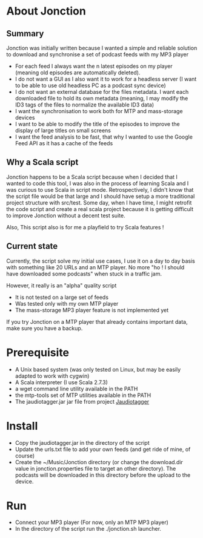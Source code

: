 About Jonction
==============

Summary
-------

Jonction was initially written because I wanted a simple and reliable solution to download and synchronise a set of podcast feeds with my MP3 player

* For each feed I always want the n latest episodes on my player (meaning old episodes are automatically deleted). 
* I do not want a GUI as I also want it to work for a headless server (I want to be able to use old headless PC as a podcast sync device)
* I do not want an external database for the files metadata. I want each downloaded file to hold its own metadata (meaning, I may modify the ID3 tags of the files to normalize the available ID3 data)
* I want the synchronisation to work both for MTP and mass-storage devices
* I want to be able to modify the title of the episodes to improve the display of large titles on small screens
* I want the feed analysis to be fast, that why I wanted to use the Google Feed API as it has a cache of the feeds


Why a Scala script
------------------

Jonction happens to be a Scala script because when I decided that I wanted to code this tool, I was also in the process of learning Scala and I was curious to use Scala in script mode. Retrospectively, I didn't know that the script file would be that large and I should have setup a more traditional project structure with src/test. Some day, when I have time, I might retrofit the code script and create a real scala project because it is getting difficult to improve Jonction without a decent test suite.

Also, This script also is for me a playfield to try Scala features !


Current state
-------------

Currently, the script solve my initial use cases, I use it on a day to day basis with something like 20 URLs and an MTP player. No more "ho ! I should have downloaded some podcasts" when stuck in a traffic jam.

However, it really is an "alpha" quality script

* It is not tested on a large set of feeds
* Was tested only with my own MTP player
* The mass-storage MP3 player feature is not implemented yet

If you try Jonction on a MTP player that already contains important data, make sure you have a backup.

Prerequisite
============

* A Unix based system (was only tested on Linux, but may be easily adapted to work with cygwin)
* A Scala interpreter (I use Scala 2.7.3)
* a wget command line utility available in the PATH
* the mtp-tools set of MTP utilities available in the PATH
* The jaudiotagger.jar jar file from project [Jaudiotagger](http://www.jthink.net/jaudiotagger/)


Install
=======

* Copy the jaudiotagger.jar in the directory of the script
* Update the urls.txt file to add your own feeds (and get ride of mine, of course)
* Create the ~/Music/Jonction directory (or change the download.dir value in jonction.properties file to target an other directory). The podcasts will be downloaded in this directory before the upload to the device.

Run
===

* Connect your MP3 player (For now, only an MTP MP3 player)
* In the directory of the script run the ./jonction.sh launcher.




